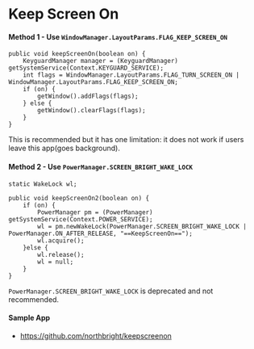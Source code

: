 
# Keep Screen On

#### Method 1 - Use `WindowManager.LayoutParams.FLAG_KEEP_SCREEN_ON`

    public void keepScreenOn(boolean on) {
        KeyguardManager manager = (KeyguardManager) getSystemService(Context.KEYGUARD_SERVICE);
        int flags = WindowManager.LayoutParams.FLAG_TURN_SCREEN_ON | WindowManager.LayoutParams.FLAG_KEEP_SCREEN_ON;
        if (on) {
            getWindow().addFlags(flags);
        } else {
            getWindow().clearFlags(flags);
        }
    }

This is recommended but it has one limitation: it does not work if users leave this app(goes background).

#### Method 2 - Use `PowerManager.SCREEN_BRIGHT_WAKE_LOCK`

    static WakeLock wl;

    public void keepScreenOn2(boolean on) {
        if (on) {
            PowerManager pm = (PowerManager) getSystemService(Context.POWER_SERVICE);
            wl = pm.newWakeLock(PowerManager.SCREEN_BRIGHT_WAKE_LOCK | PowerManager.ON_AFTER_RELEASE, "==KeepScreenOn==");
            wl.acquire();
        }else {
            wl.release();
            wl = null;
        }
    }

`PowerManager.SCREEN_BRIGHT_WAKE_LOCK` is deprecated and not recommended.

#### Sample App

* <https://github.com/northbright/keepscreenon>